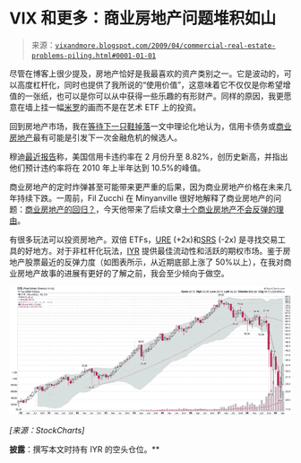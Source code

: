 <!--yml

类别：未分类

日期：2024-05-18 17:51:12

-->

# VIX 和更多：商业房地产问题堆积如山

> 来源：[`vixandmore.blogspot.com/2009/04/commercial-real-estate-problems-piling.html#0001-01-01`](http://vixandmore.blogspot.com/2009/04/commercial-real-estate-problems-piling.html#0001-01-01)

尽管在博客上很少提及，房地产恰好是我最喜欢的资产类别之一。它是波动的，可以高度杠杆化，同时也提供了我所说的“使用价值”，这意味着它不仅仅是你希望增值的一张纸，也可以是你可以从中获得一些乐趣的有形财产。同样的原因，我更愿意在墙上挂一幅[米罗](http://fundaciomiro-bcn.org/index.php?idioma=2)的画而不是在艺术 ETF 上的投资。

回到房地产市场，我在[等待下一只鞋掉落](http://vixandmore.blogspot.com/2009/04/waiting-for-next-shoe-to-drop.html)一文中理论化地认为，信用卡债务或[商业房地产](http://vixandmore.blogspot.com/search/label/commercial%20real%20estate)最有可能是引发下一次金融危机的候选人。

穆迪[最近报告](http://www.reuters.com/article/companyNewsAndPR/idUSN0150570720090401)称，美国信用卡违约率在 2 月份升至 8.82%，创历史新高，并指出他们预计违约率将在 2010 年上半年达到 10.5%的峰值。

商业房地产的定时炸弹甚至可能带来更严重的后果，因为商业房地产价格在未来几年持续下跌。一周前，Fil Zucchi 在 Minyanville 很好地解释了商业房地产的问题：[商业房地产的回归？](http://www.minyanville.com/articles/4/13/2009/index/a/22149)，今天他带来了后续文章[十个商业房地产不会反弹的理由](http://www.minyanville.com/articles/4/20/2009/index/a/22256)。

有很多玩法可以投资房地产。双倍 ETFs，[URE](http://vixandmore.blogspot.com/search/label/URE) (+2x)和[SRS](http://vixandmore.blogspot.com/search/label/SRS) (-2x) 是寻找交易工具的好地方。对于非杠杆化玩法，[IYR](http://vixandmore.blogspot.com/search/label/IYR) 提供最佳流动性和活跃的期权市场。鉴于房地产股票最近的反弹力度（如图表所示，从近期底部上涨了 50%以上），在我对商业房地产故事的进展有更好的了解之前，我会至少倾向于做空。

![](img/43be2de3211af55269a19ac9e9aac198.png)

*[来源：StockCharts]*

****披露****：撰写本文时持有 IYR 的空头仓位。**
